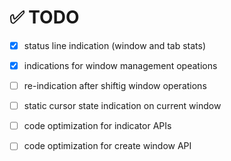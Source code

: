 # ✅ TODO

- [x] status line indication (window and tab stats)

- [x] indications for window management opeations

- [ ] re-indication after shiftig window operations

- [ ] static cursor state indication on current window

- [ ] code optimization for indicator APIs

- [ ] code optimization for create window API
